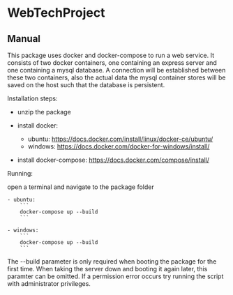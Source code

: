 # WebTechProject

## Manual

This package uses docker and docker-compose to run a web service.
It consists of two docker containers, one containing an express server and one containing a mysql database.
A connection will be established between these two containers, also the actual data the mysql container stores will be saved on the host such that the database is persistent.

Installation steps:

- unzip the package

- install docker:

  - ubuntu: https://docs.docker.com/install/linux/docker-ce/ubuntu/
  - windows: https://docs.docker.com/docker-for-windows/install/

- install docker-compose: https://docs.docker.com/compose/install/

Running:

open a terminal and navigate to the package folder

    - ubuntu:
        ```
        docker-compose up --build
        ```

    - windows:
        ```
        docker-compose up --build
        ```

The --build parameter is only required when booting the package for the first time.
When taking the server down and booting it again later, this paramter can be omitted.
If a permission error occurs try running the script with administrator privileges.

